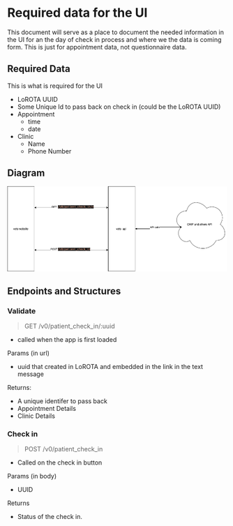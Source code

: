 # Required data for the UI

This document will serve as a place to document the needed information in the UI for an the day of check in process and where we the data is coming form. This is just for appointment data, not questionnaire data.

## Required Data

This is what is required for the UI

- LoROTA UUID
- Some Unique Id to pass back on check in (could be the LoROTA UUID)
- Appointment
  - time
  - date
- Clinic
  - Name
  - Phone Number

## Diagram

![image of routes](assets/diagram.v0.png)

## Endpoints and Structures

### Validate

> GET  /v0/patient_check_in/:uuid

- called when the app is first loaded

Params (in url)

- uuid that created in LoROTA and embedded in the link in the text message

Returns:

- A unique identifer to pass back
- Appointment Details
- Clinic Details

### Check in

> POST /v0/patient_check_in

- Called on the check in button
  
Params (in body)

- UUID

Returns

- Status of the check in.
